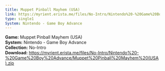 ```yaml
---
title: Muppet Pinball Mayhem (USA)
link: https://myrient.erista.me/files/No-Intro/Nintendo%20-%20Game%20Boy%20Advance/Muppet%20Pinball%20Mayhem%20(USA).zip
type: single1
System: Nintendo - Game Boy Advance
---
```

<b>Game:</b> Muppet Pinball Mayhem (USA)<br>
<b>System:</b> Nintendo - Game Boy Advance<br>
<b>Collection:</b> No-Intro<br>
<b>Download:</b> https://myrient.erista.me/files/No-Intro/Nintendo%20-%20Game%20Boy%20Advance/Muppet%20Pinball%20Mayhem%20(USA).zip
